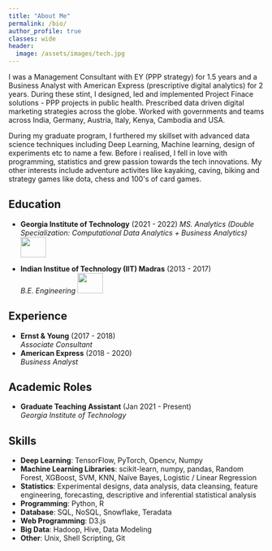 ```yaml
---
title: "About Me"
permalink: /bio/
author_profile: true
classes: wide
header:
  image: /assets/images/tech.jpg
---
```


I was a Management Consultant with EY (PPP strategy) for 1.5 years and a Business Analyst with American Express (prescriptive digital analytics) for 2 years. 
During these stint, I designed, led and implemented Project Finace solutions - PPP projects in public health. Prescribed data driven digital marketing strategies across the globe. Worked with governments and teams across India, Germany, Austria, Italy, Kenya, Cambodia and USA. 

During my graduate program, I furthered my skillset with advanced data science techniques including Deep Learning, Machine learning, design of experiments etc to name a few. Before i realised, I fell in love with programming, statistics and grew passion towards the tech innovations. 
My other interests include adventure activites like kayaking, caving, biking and strategy games like dota, chess and 100's of card games. 

## Education
- **Georgia Institute of Technology** (2021 - 2022)
  *MS. Analytics (Double Specialization: Computational Data Analytics + Business Analytics)* 
  <img src="https://upload.wikimedia.org/wikipedia/commons/thumb/b/bf/Georgia_Tech_Yellow_Jackets_logo.svg/1200px-Georgia_Tech_Yellow_Jackets_logo.svg.png" width="50" height="40">

- **Indian Institue of Technology (IIT) Madras** (2013 - 2017)   
  *B.E. Engineering*
  <img src="https://upload.wikimedia.org/wikipedia/commons/thumb/b/bf/Georgia_Tech_Yellow_Jackets_logo.svg/1200px-Georgia_Tech_Yellow_Jackets_logo.svg.png" width="50" height="40">

  
## Experience
- **Ernst & Young** (2017 - 2018)  
  *Associate Consultant*
- **American Express** (2018 - 2020)  
  *Business Analyst*
  

## Academic Roles
- **Graduate Teaching Assistant** (Jan 2021 - Present)  
  *Georgia Institute of Technology*

## Skills
- **Deep Learning**: TensorFlow, PyTorch, Opencv, Numpy
- **Machine Learning Libraries**: scikit-learn, numpy, pandas, Random Forest, XGBoost, SVM, KNN, Naïve Bayes, Logistic / Linear Regression
- **Statistics**: Experimental designs, data analysis, data cleansing, feature engineering, forecasting, descriptive and inferential statistical analysis
- **Programming**: Python, R
- **Database**: SQL, NoSQL, Snowflake, Teradata
- **Web Programming**: D3.js
- **Big Data**: Hadoop, Hive, Data Modeling
- **Other**: Unix, Shell Scripting, Git
